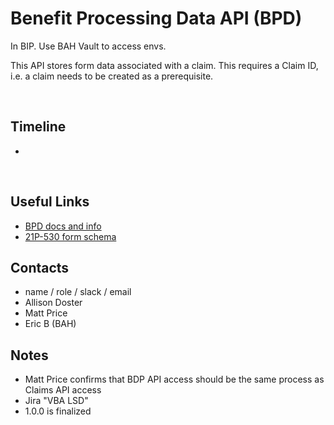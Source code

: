 # Benefit Processing Data API (BPD)
In BIP. Use BAH Vault to access envs.

This API stores form data associated with a claim. This requires a Claim ID, i.e. a claim needs to be created as a prerequisite.

​
## Timeline
*
​
## Useful Links
* [BPD docs and info](https://github.com/department-of-veterans-affairs/pension-and-fiduciary-automation/tree/master/pension-automation/architecture/benefits-processing-data-api)
* [21P-530 form schema](https://github.com/department-of-veterans-affairs/vets-json-schema/blob/master/dist/21P-530-schema.json)
​
## Contacts
* name / role / slack / email
* Allison Doster
* Matt Price
* Eric B (BAH)
​
## Notes
* Matt Price confirms that BDP API access should be the same process as Claims API access
* Jira "VBA LSD"
* 1.0.0 is finalized
